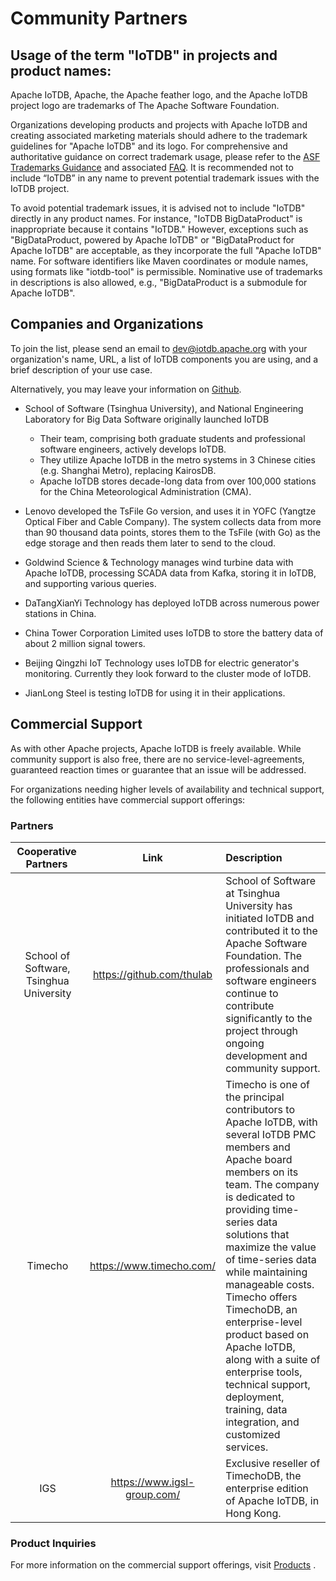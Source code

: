 <!--

    Licensed to the Apache Software Foundation (ASF) under one
    or more contributor license agreements.  See the NOTICE file
    distributed with this work for additional information
    regarding copyright ownership.  The ASF licenses this file
    to you under the Apache License, Version 2.0 (the
    "License"); you may not use this file except in compliance
    with the License.  You may obtain a copy of the License at
    
        http://www.apache.org/licenses/LICENSE-2.0
    
    Unless required by applicable law or agreed to in writing,
    software distributed under the License is distributed on an
    "AS IS" BASIS, WITHOUT WARRANTIES OR CONDITIONS OF ANY
    KIND, either express or implied.  See the License for the
    specific language governing permissions and limitations
    under the License.

-->
# Community Partners

## Usage of the term "IoTDB" in projects and product names:

Apache IoTDB, Apache, the Apache feather logo, and the Apache IoTDB project logo are trademarks of The Apache Software Foundation.

Organizations developing products and projects with Apache IoTDB and creating associated marketing materials should adhere to the trademark guidelines for "Apache IoTDB" and its logo. For comprehensive and authoritative guidance on correct trademark usage, please refer to the [ASF Trademarks Guidance](https://www.apache.org/foundation/marks/) and associated [FAQ](https://www.apache.org/foundation/marks/faq/).
It is recommended not to include “IoTDB” in any name to prevent potential trademark issues with the IoTDB project.

To avoid potential trademark issues, it is advised not to include "IoTDB" directly in any product names. For instance, "IoTDB BigDataProduct" is inappropriate because it contains "IoTDB." However, exceptions such as "BigDataProduct, powered by Apache IoTDB" or "BigDataProduct for Apache IoTDB" are acceptable, as they incorporate the full "Apache IoTDB" name. For software identifiers like Maven coordinates or module names, using formats like "iotdb-tool" is permissible. Nominative use of trademarks in descriptions is also allowed, e.g., "BigDataProduct is a submodule for Apache IoTDB".

## Companies and Organizations

To join the list, please send an email to dev@iotdb.apache.org with your organization's name, URL, a list of IoTDB components you are using, and a brief description of your use case.

Alternatively, you may leave your information on [Github](https://github.com/apache/iotdb/discussions/4040).

- School of Software (Tsinghua University), and National Engineering Laboratory for Big Data Software originally launched IoTDB  
  - Their team, comprising both graduate students and professional software engineers, actively develops IoTDB.
  - They utilize Apache IoTDB in the metro systems in 3 Chinese cities (e.g. Shanghai Metro), replacing KairosDB.
  - Apache IoTDB stores decade-long data from over 100,000 stations for the China Meteorological Administration (CMA).

- Lenovo developed the TsFile Go version, and uses it in YOFC (Yangtze Optical Fiber and Cable Company). The system collects data from more than 90 thousand data points, stores them to the TsFile (with Go) as the edge storage and then reads them later to send to the cloud. 

- Goldwind Science & Technology manages wind turbine data with Apache IoTDB, processing SCADA data from Kafka, storing it in IoTDB, and supporting various queries.

- DaTangXianYi Technology has deployed IoTDB across numerous power stations in China.

- China Tower Corporation Limited uses IoTDB to store the battery data of about 2 million signal towers. 

- Beijing Qingzhi IoT Technology uses IoTDB for electric generator's monitoring. Currently they look forward to the cluster mode of IoTDB.

- JianLong Steel is testing IoTDB for using it in their applications.

## Commercial Support

As with other Apache projects, Apache IoTDB is freely available. While community support is also free, there are no service-level-agreements, guaranteed reaction times or guarantee that an issue will be addressed.

For organizations needing higher levels of availability and technical support, the following entities have commercial support offerings:

### Partners

| <div style="width:100px;">Cooperative Partners      </div> |            Link             | Description                                                  |
| :--------------------------------------------------------: | :-------------------------: | :----------------------------------------------------------- |
|          School of Software, Tsinghua University           |  https://github.com/thulab  | School of Software at Tsinghua University has initiated IoTDB and contributed it to the Apache Software Foundation. The professionals and software engineers continue to contribute significantly to the project through ongoing development and community support. |
|                          Timecho                           |  https://www.timecho.com/   | Timecho is one of the principal contributors to Apache IoTDB, with several IoTDB PMC members and Apache board members on its team. The company is dedicated to providing time-series data solutions that maximize the value of time-series data while maintaining manageable costs. Timecho offers TimechoDB, an enterprise-level product based on Apache IoTDB, along with a suite of enterprise tools, technical support, deployment, training, data integration, and customized services. |
|                            IGS                             | https://www.igsl-group.com/ | Exclusive reseller of TimechoDB, the enterprise edition of Apache IoTDB, in Hong Kong. |

### Product Inquiries

For more information on the commercial support offerings, visit [Products](https://www.timecho-global.com/product) .